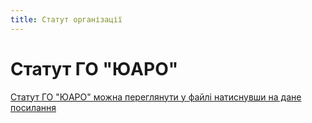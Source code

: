 ```yaml
---
title: Статут організації
---
```


# Статут ГО "ЮАРО"

[Статут ГО "ЮАРО" можна переглянути у файлі натиснувши на дане посилання](./docs/charter.pdf)
